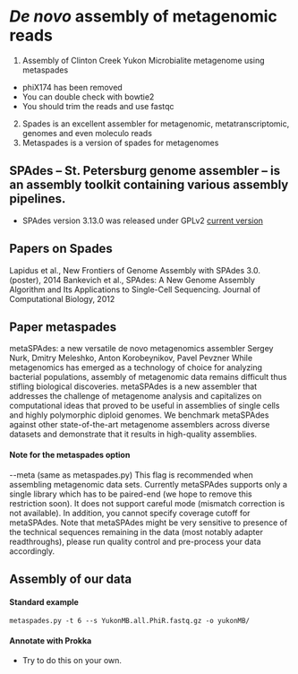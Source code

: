 # *De novo* assembly of metagenomic reads

1. Assembly of Clinton Creek Yukon Microbialite metagenome using metaspades
- phiX174 has been removed 
- You can double check with bowtie2
- You should trim the reads and use fastqc
2. Spades is an excellent assembler for metagenomic, metatranscriptomic, genomes and even moleculo reads
3. Metaspades is a version of spades for metagenomes

## SPAdes – St. Petersburg genome assembler – is an assembly toolkit containing various assembly pipelines. 
- SPAdes version 3.13.0 was released under GPLv2 [current version](http://cab.spbu.ru/software/spades/)

## Papers on Spades
Lapidus et al.,  New Frontiers of Genome Assembly with SPAdes 3.0.	(poster), 2014
Bankevich et al., SPAdes: A New Genome Assembly Algorithm and Its Applications to Single-Cell Sequencing.	Journal of Computational Biology, 2012

## Paper metaspades

metaSPAdes: a new versatile de novo metagenomics assembler
Sergey Nurk, Dmitry Meleshko, Anton Korobeynikov, Pavel Pevzner
While metagenomics has emerged as a technology of choice for analyzing bacterial populations, 
assembly of metagenomic data remains difficult thus stifling biological discoveries. metaSPAdes 
is a new assembler that addresses the challenge of metagenome analysis and capitalizes on 
computational ideas that proved to be useful in assemblies of single cells and highly polymorphic 
diploid genomes. We benchmark metaSPAdes against other state-of-the-art metagenome assemblers across 
diverse datasets and demonstrate that it results in high-quality assemblies. 

#### Note for the metaspades option 
--meta   (same as metaspades.py)
This flag is recommended when assembling metagenomic data sets. 
Currently metaSPAdes supports only a single library which has to be paired-end (we hope to remove this restriction soon). 
It does not support careful mode (mismatch correction is not available). In addition, you cannot specify coverage cutoff 
for metaSPAdes. Note that metaSPAdes might be very sensitive to presence of the technical sequences remaining in the data 
(most notably adapter readthroughs), please run quality control and pre-process your data accordingly. 

## Assembly of our data

#### Standard example
```metaspades.py -t 6 --s YukonMB.all.PhiR.fastq.gz -o yukonMB/```

#### Annotate with Prokka
- Try to do this on your own.

